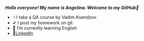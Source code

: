 ***Hello everyone! My name is Angelina. Welcome to my GitHub👋***
+ ✨I take a QA course by Vadim Ksendzov
+ ✔ I post my homework on git
+ 🌱 I’m currently learning English
+ 🧷[LinkedIn](https://www.linkedin.com/in/%D0%B0%D0%BD%D0%B3%D0%B5%D0%BB%D0%B8%D0%BD%D0%B0-%D0%B3%D1%80%D0%B8%D0%B1-30200664/) 

